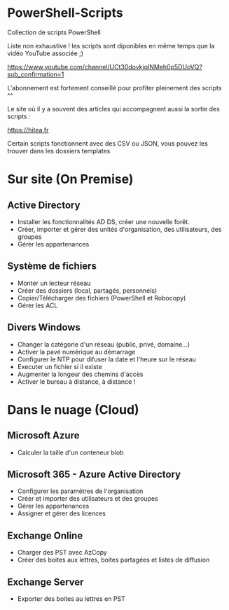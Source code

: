 # PowerShell-Scripts

Collection de scripts PowerShell

Liste non exhaustive ! les scripts sont diponibles en même temps que la vidéo YouTube associée ;)

https://www.youtube.com/channel/UCt30dovkjqINMeh0p5DUoVQ?sub_confirmation=1

L'abonnement est fortement conseillé pour profiter pleinement des scripts ^^

Le site où il y a souvent des articles qui accompagnent aussi la sortie des scripts :

https://hitea.fr

Certain scripts fonctionnent avec des CSV ou JSON, vous pouvez les trouver dans les dossiers templates

# Sur site (On Premise)

## Active Directory

- Installer les fonctionnalités AD DS, créer une nouvelle forêt.
- Créer, importer et gérer des unités d'organisation, des utilisateurs, des groupes
- Gérer les appartenances

## Système de fichiers

- Monter un lecteur réseau
- Créer des dossiers (local, partagés, personnels)
- Copier/Télécharger des fichiers (PowerShell et Robocopy)
- Gérer les ACL

## Divers Windows

- Changer la catégorie d'un réseau (public, privé, domaine...)
- Activer la pavé numérique au démarrage
- Configurer le NTP pour difuser la date et l'heure sur le réseau
- Executer un fichier si il existe
- Augmenter la longeur des chemins d'accès
- Activer le bureau à distance, à distance !

# Dans le nuage (Cloud)

## Microsoft Azure

- Calculer la taille d'un conteneur blob

## Microsoft 365 - Azure Active Directory

- Configurer les paramètres de l'organisation
- Créer et importer des utilisateurs et des groupes
- Gérer les appartenances
- Assigner et gérer des licences

## Exchange Online

- Charger des PST avec AzCopy
- Créer des boites aux lettres, boites partagées et listes de diffusion

## Exchange Server

- Exporter des boites au lettres en PST
